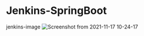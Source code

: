 # Jenkins-SpringBoot
jenkins-image
![Screenshot from 2021-11-17 10-24-17](https://user-images.githubusercontent.com/70085725/142402381-d478feb4-924b-4b04-8fbd-fb0d6e234cf7.png)
